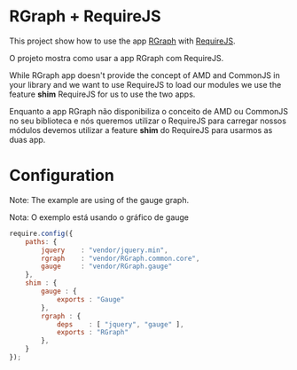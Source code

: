 # RGraph + RequireJS

This project show how to use the app [RGraph](http://www.rgraph.net/) with [RequireJS](http://requirejs.org/).

O projeto mostra como usar a app RGraph com RequireJS.

While RGraph app doesn't provide the concept of AMD and CommonJS in your library and we want to use RequireJS to load our modules we use the feature **shim** RequireJS for us to use the two apps.

Enquanto a app RGraph não disponibiliza o conceito de AMD ou CommonJS no seu biblioteca e nós queremos utilizar o RequireJS para carregar nossos módulos devemos utilizar a feature **shim** do RequireJS para usarmos as duas app.

# Configuration

Note: The example are using of the gauge graph.

Nota: O exemplo está usando o gráfico de gauge

```js
require.config({
    paths: {
        jquery    : "vendor/jquery.min",
        rgraph    : "vendor/RGraph.common.core",
        gauge     : "vendor/RGraph.gauge"
    },
    shim : {
        gauge : {
            exports : "Gauge"
        },
        rgraph : {
            deps    : [ "jquery", "gauge" ],
            exports : "RGraph"
        },
    }
});
```